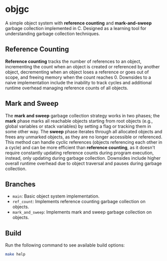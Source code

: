 # objgc

A simple object system with **reference counting** and **mark-and-sweep** 
garbage collection implemented in C. Designed as a learning tool for 
understanding garbage collection techniques.

## Reference Counting

**Reference counting** tracks the number of references to an object, incrementing
the count when an object is created or referenced by another object, decrementing 
when an object loses a reference or goes out of scope, and freeing memory when the 
count reaches 0. Downsides to a naive implementation include the inability to track 
cycles and additional runtime overhead managing reference counts of all objects.

## Mark and Sweep

The **mark and sweep** garbage collection strategy works in two phases; the
**mark** phase marks all reachable objects starting from root objects (e.g., global 
variables or stack variables) by setting a flag or tracking them in some other way. 
The **sweep** phase iterates through all allocated objects and frees any unmarked 
objects, as they are no longer accessible or referenced. This method can handle cyclic 
references (objects referencing each other in a cycle) and can be more efficient 
than **reference counting**, as it doesn't require constantly updating reference 
counts during program execution, instead, only updating during garbage collection.
Downsides include higher overall runtime overhead due to object traversal and 
pauses during garbage collection.

## Branches

- `main`: Basic object system implementation.
- `ref_count`: Implements reference counting garbage collection on objects.
- `mark_and_sweep`: Implements mark and sweep garbage collection on objects.

## Build

Run the following command to see available build options:

```bash
make help
```
